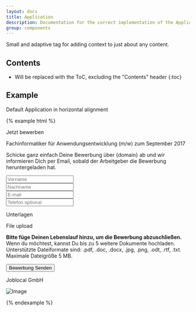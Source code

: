 ```yaml
---
layout: docs
title: Application
description: Documentation for the correct implementation of the Application.
group: components
---
```


Small and adaptive tag for adding context to just about any content.

## Contents

* Will be replaced with the ToC, excluding the "Contents" header
{:toc}

## Example

Default Application in horizontal alignment

{% example html %}
<div class="card">
  <div class="card-header card-inverse application-header">
  <div class="row">
    <div class="col-12 col-sm-4 align-self-center text-center">
      <p class="h1 my-auto">Jetzt bewerben</p>
    </div>
    <div class="col-12 col-sm-8 application-title align-self-center">
      <p class="my-auto">Fachinformatiker für Anwendungsentwicklung (m/w) zum September 2017</p>
    </div>
  </div>
  </div>
  <div class="card-block application">
      <div class="container mt-4">
        <div class="row">
            <div class="col-12">
            <p class="card-text-color">Schicke ganz einfach Deine Bewerbung über {domain} ab und wir informieren Dich per Email, sobald der Arbeitgeber die Bewerbung heruntergeladen hat.</p>
            <form class="inline-form">
                <div class="row">
                    <div class="col-12 col-md-6 mb-2">
                        <input type="text" class="form-control mb-2" id="inlineFormInput" placeholder="Vorname">
                    </div>
                    <div class="col-12 col-md-6">
                        <input type="text" class="form-control mb-2" id="inlineFormInput" placeholder="Nachname">
                    </div>
                    <div class="col-12 col-md-8 mb-2">
                        <input type="text" class="form-control mb-2" id="inlineFormInput" placeholder="E-mail">
                    </div>
                    <div class="col-12 col-md-4">
                        <input type="text" class="form-control mb-2" id="inlineFormInput" placeholder="Telefon optional">
                    </div>
                    <div class="col-12 mt-2">
                        <p class="h3 card-text-color">Unterlagen</p>
                    </div>
                    <div class="col-12">
                      <p class="dash-border card-text-color text-center p-2">File upload</p>
                    </div>
                    <div class="col-12">
                        <p class="card-text-color"><strong> Bitte füge Deinen Lebenslauf hinzu, um die Bewerbung abzuschließen.</strong> <br /> Wenn du möchtest, kannst Du bis zu 5 weitere Dokumente hochladen. Unterstützte Dateiformate sind: .pdf, .doc, .docx, .jpg, .png, .odt, .rtf, .txt. Maximale Dateigröße 5 MB.</p>
                    </div>
                </div>
                <div class="row mb-3">
                    <div class="col-6">
                      <button type="button" class="btn btn-primary btn-lg">Bewerbung Senden</button>
                    </div>
                    <div class="col-6 align-self-center">
                        <div class="row">
                            <div class="col-12 col-md-10 text-right align-self-center">
                                <p class="card-text-color card-text-font-size my-auto">Joblocal GmbH</p>
                            </div>
                            <div class="col-2 push-10 push-md-0">
                                <img class="img-fluid" data-src="holder.js/50x50?auto=yes&bg=777&fg=555&text=logo" alt="Image" />
                            </div>
                        </div>
                    </div>
                </div>
            </form>
            </div>
          </div>
      </div>
  </div>
</div>
{% endexample %}
